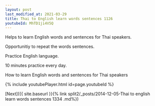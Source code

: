 ```yaml
---
layout: post
last_modified_at: 2021-03-29
title: Thai to English learn words sentences 1126 
youtubeId: MhTD1ji4V5Q
---
```

 
 
Helps to learn English words and sentences for Thai speakers.

Opportunitiy to repeat the words sentences. 

Practice English language. 
 
10 minutes practice every day. 
 
How to learn English words and sentences for Thai speakers 
 
{% include youtubePlayer.html id=page.youtubeId %}
 
 
[Next]({{ site.baseurl }}{% link  split2/_posts/2014-12-05-Thai to english learn words sentences 1334 .md%})
 
